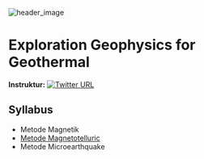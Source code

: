 ![header_image](https://wiwit.staff.ugm.ac.id/images/dp-explogeoth.png)

# Exploration Geophysics for Geothermal
**Instruktur:** 
 [![Twitter URL](https://img.shields.io/twitter/url/https/twitter.com/maswiet.svg?style=social&label=%20%40maswiet)](https://twitter.com/maswiet)

 

## Syllabus
* Metode Magnetik
* [Metode Magnetotelluric](./Metode_MT.ipynb)
* Metode Microearthquake

